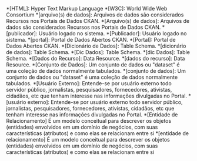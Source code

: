 *[HTML]: Hyper Text Markup Language
*[W3C]: World Wide Web Consortium
*[arquivo(s) de dados]: Arquivos de dados são considerados Recursos nos Portais de Dados CKAN.
*[Arquivo(s) de dados]: Arquivos de dados são considerados Recursos nos Portais de Dados CKAN.
*[publicador]: Usuário logado no sistema.
*[Publicador]: Usuário logado no sistema.
*[portal]: Portal de Dados Abertos CKAN.
*[Portal]: Portal de Dados Abertos CKAN.
*[Dicionário de Dados]: Table Schema.
*[dicionário de dados]: Table Schema.
*[Dic Dados]: Table Schema.
*[dic Dados]: Table Schema.
*[Dados do Recurso]: Data Resource.
*[dados do recurso]: Data Resource.
*[Conjunto de Dados]: Um conjunto de dados ou "dataset" é uma coleção de dados normalmente tabulados.
*[conjunto de dados]: Um conjunto de dados ou "dataset" é uma coleção de dados normalmente tabulados.
*[Usuário Externo]: Entende-se por usuário externo todo servidor público, jornalistas, pesquisadores, fornecedores, ativistas, cidadãos, etc que tenham interesse nas informações divulgadas no Portal.
*[usuário externo]: Entende-se por usuário externo todo servidor público, jornalistas, pesquisadores, fornecedores, ativistas, cidadãos, etc que tenham interesse nas informações divulgadas no Portal.
*[Entidade de Relacionamento] É um modelo conceitual para descrever os objetos (entidades) envolvidos em um domínio de negócios, com suas características (atributos) e como elas se relacionam entre si 
*[entidade de relacionamento] É um modelo conceitual para descrever os objetos (entidades) envolvidos em um domínio de negócios, com suas características (atributos) e como elas se relacionam entre si 